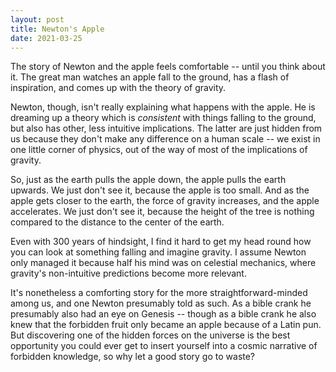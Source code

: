 ```yaml
---
layout: post
title: Newton's Apple
date: 2021-03-25
---
```




The story of Newton and the apple feels comfortable -- until you think about it. The great man watches an apple fall to the ground, has a flash of inspiration, and comes up with the theory of gravity.

Newton, though, isn't really explaining what happens with the apple. He is dreaming up a theory which is *consistent* with things falling to the ground, but also has other, less intuitive implications. The latter are just hidden from us because they don't make any difference on a human scale -- we exist in one little corner of physics, out of the way of most of the implications of gravity.

So, just as the earth pulls the apple down, the apple pulls the earth upwards. We just don't see it, because the apple is too small. And as the apple gets closer to the earth, the force of gravity increases, and the apple accelerates. We just don't see it, because the height of the tree is nothing compared to the distance to the center of the earth.

Even with 300 years of hindsight, I find it hard to get my head round how you can look at something falling and imagine gravity. I assume Newton only managed it because half his mind was on celestial mechanics, where gravity's non-intuitive predictions become more relevant.

It's nonetheless a comforting story for the more straightforward-minded among us, and one Newton presumably told as such. As a bible crank he presumably also had an eye on Genesis -- though as a bible crank he also knew that the forbidden fruit only became an apple because of a Latin pun. But discovering one of the hidden forces on the universe is the best opportunity you could ever get to insert yourself into a cosmic narrative of forbidden knowledge, so why let a good story go to waste?